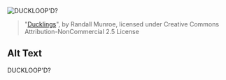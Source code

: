 ![DUCKLOOP'D?](https://imgs.xkcd.com/comics/ducklings.png)
> "[Ducklings](https://xkcd.com/537/)", by Randall Munroe, licensed under Creative Commons Attribution-NonCommercial 2.5 License

## Alt Text
DUCKLOOP'D?
